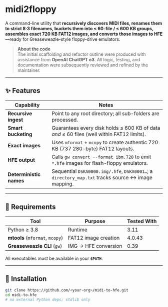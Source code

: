 # midi2floppy
A command-line utility that **recursively discovers MIDI files, renames them to strict 8·3 filenames, buckets them into ≤ 60-file / ≤ 600 KB groups, assembles exact 720 KB FAT12 images, and converts those images to HFE**—ready for Greaseweazle-style floppy-drive emulators.

> **About the code**  
> The initial scaffolding and refactor outline were produced with assistance from **OpenAI ChatGPT o3**. All logic, testing, and documentation were subsequently reviewed and refined by the maintainer.

---

## ✨ Features

| Capability | Notes |
|------------|-------|
| **Recursive ingest** | Point to any root directory; all sub-folders are processed. |
| **Smart bucketing** | Guarantees every disk holds ≤ 600 KB of data *and* ≤ 60 files (well within FAT12 limits). |
| **Exact images** | Uses `mformat` + `mcopy` to create authentic 720 KB (737 280-byte) FAT12 layouts. |
| **HFE output** | Calls `gw convert --format ibm.720` to emit `*.hfe` images for flash-floppy emulators. |
| **Deterministic names** | Sequential `DSKA0000.img/.hfe`, `DSKA0001…`; a `directory_map.txt` tracks source ↔ image mapping. |

---

## 🔧 Requirements

| Tool | Purpose | Tested With |
|------|---------|------------|
| Python ≥ 3.8 | Runtime | 3.11 |
| **mtools** (`mformat`, `mcopy`) | FAT12 image creation | 4.0.43 |
| **Greaseweazle CLI** (`gw`) | IMG → HFE conversion | 0.39 |

All executables must be available in your **`$PATH`**.

---

## 🚀 Installation

```bash
git clone https://github.com/<your-org>/midi-to-hfe.git
cd midi-to-hfe
# no external Python deps; stdlib only
